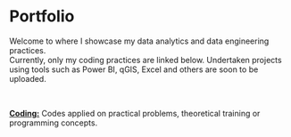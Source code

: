 # Portfolio
Welcome to where I showcase my data analytics and data engineering practices. <br>
Currently, only my coding practices are linked below. Undertaken projects using tools such as Power BI, qGIS, Excel and others are soon to be uploaded.

<br>

<a href="https://github.com/ambientals/data-coding-repository/blob/master/README.md"><strong>Coding:</strong></a> 
Codes applied on practical problems, theoretical training or programming concepts.
